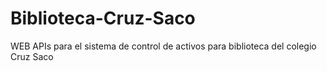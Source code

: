 # Biblioteca-Cruz-Saco
WEB APIs para el sistema de control de activos para biblioteca del colegio Cruz Saco
